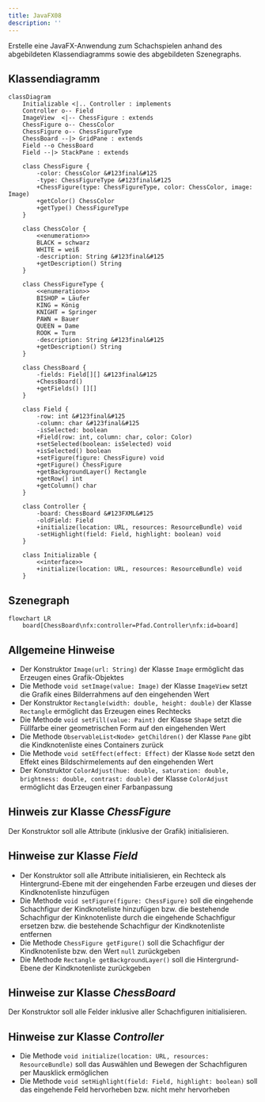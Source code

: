 ```yaml
---
title: JavaFX08
description: ''
---
```


Erstelle eine JavaFX-Anwendung zum Schachspielen anhand des abgebildeten
Klassendiagramms sowie des abgebildeten Szenegraphs.

## Klassendiagramm

```mermaid
classDiagram
    Initializable <|.. Controller : implements
    Controller o-- Field
    ImageView  <|-- ChessFigure : extends
    ChessFigure o-- ChessColor
    ChessFigure o-- ChessFigureType
    ChessBoard --|> GridPane : extends
    Field --o ChessBoard
    Field --|> StackPane : extends

    class ChessFigure {
        -color: ChessColor &#123final&#125
        -type: ChessFigureType &#123final&#125
        +ChessFigure(type: ChessFigureType, color: ChessColor, image: Image)
        +getColor() ChessColor
        +getType() ChessFigureType
    }

    class ChessColor {
    	<<enumeration>>
        BLACK = schwarz
        WHITE = weiß
        -description: String &#123final&#125
        +getDescription() String
    }

    class ChessFigureType {
    	<<enumeration>>
		BISHOP = Läufer
		KING = König
		KNIGHT = Springer
		PAWN = Bauer
		QUEEN = Dame
		ROOK = Turm
        -description: String &#123final&#125
        +getDescription() String
    }

    class ChessBoard {
    	-fields: Field[][] &#123final&#125
    	+ChessBoard()
    	+getFields() [][]
    }

    class Field {
    	-row: int &#123final&#125
    	-column: char &#123final&#125
    	-isSelected: boolean
    	+Field(row: int, column: char, color: Color)
    	+setSelected(boolean: isSelected) void
    	+isSelected() boolean
    	+setFigure(figure: ChessFigure) void
    	+getFigure() ChessFigure
    	+getBackgroundLayer() Rectangle
    	+getRow() int
    	+getColumn() char
	}

    class Controller {
        -board: ChessBoard &#123FXML&#125
        -oldField: Field
        +initialize(location: URL, resources: ResourceBundle) void
        -setHighlight(field: Field, highlight: boolean) void
    }

    class Initializable {
        <<interface>>
        +initialize(location: URL, resources: ResourceBundle) void
    }
```

## Szenegraph

```mermaid
flowchart LR
	board[ChessBoard\nfx:controller=Pfad.Controller\nfx:id=board]
```

## Allgemeine Hinweise

- Der Konstruktor `Image(url: String)` der Klasse `Image` ermöglicht das
  Erzeugen eines Grafik-Objektes
- Die Methode `void setImage(value: Image)` der Klasse `ImageView` setzt die
  Grafik eines Bilderrahmens auf den eingehenden Wert
- Der Konstruktor `Rectangle(width: double, height: double)` der Klasse
  `Rectangle` ermöglicht das Erzeugen eines Rechtecks
- Die Methode `void setFill(value: Paint)` der Klasse `Shape` setzt die
  Füllfarbe einer geometrischen Form auf den eingehenden Wert
- Die Methode `ObservableList<Node> getChildren()` der Klasse `Pane` gibt die
  Kindknotenliste eines Containers zurück
- Die Methode `void setEffect(effect: Effect)` der Klasse `Node` setzt den
  Effekt eines Bildschirmelements auf den eingehenden Wert
- Der Konstruktor
  `ColorAdjust(hue: double, saturation: double, brightness: double, contrast: double)`
  der Klasse `ColorAdjust` ermöglicht das Erzeugen einer Farbanpassung

## Hinweis zur Klasse _ChessFigure_

Der Konstruktor soll alle Attribute (inklusive der Grafik) initialisieren.

## Hinweise zur Klasse _Field_

- Der Konstruktor soll alle Attribute initialisieren, ein Rechteck als
  Hintergrund-Ebene mit der eingehenden Farbe erzeugen und dieses der
  Kindknotenliste hinzufügen
- Die Methode `void setFigure(figure: ChessFigure)` soll die eingehende
  Schachfigur der Kindknoteliste hinzufügen bzw. die bestehende Schachfigur der
  Kinknotenliste durch die eingehende Schachfigur ersetzen bzw. die bestehende
  Schachfigur der Kindknotenliste entfernen
- Die Methode `ChessFigure getFigure()` soll die Schachfigur der Kindknotenliste
  bzw. den Wert `null` zurückgeben
- Die Methode `Rectangle getBackgroundLayer()` soll die Hintergrund-Ebene der
  Kindknotenliste zurückgeben

## Hinweise zur Klasse _ChessBoard_

Der Konstruktor soll alle Felder inklusive aller Schachfiguren initialisieren.

## Hinweise zur Klasse _Controller_

- Die Methode `void initialize(location: URL, resources: ResourceBundle)` soll
  das Auswählen und Bewegen der Schachfiguren per Mausklick ermöglichen
- Die Methode `void setHighlight(field: Field, highlight: boolean)` soll das
  eingehende Feld hervorheben bzw. nicht mehr hervorheben
